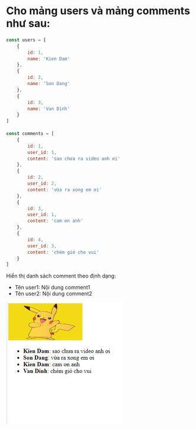 # Cho mảng users và mảng comments như sau:

```js
const users = [
    {
        id: 1,
        name: 'Kien Dam'
    },
    {
        id: 2,
        name: 'Son Dang'
    },
    {
        id: 3,
        name: 'Van Dinh'
    }
]

const comments = [
    {
        id: 1,
        user_id: 1,
        content: 'sao chưa ra video anh ơi'
    },
    {
        id: 2,
        user_id: 2,
        content: 'vừa ra xong em ơi'
    },
    {
        id: 3,
        user_id: 1,
        content: 'cam ơn anh'
    },
    {
        id: 4,
        user_id: 3,
        content: 'chém gió cho vui'
    }
]
```

Hiển thị danh sách comment theo định dạng:

- Tên user1: Nội dung comment1
- Tên user2: Nội dung comment2

![alt text](image.jpg)